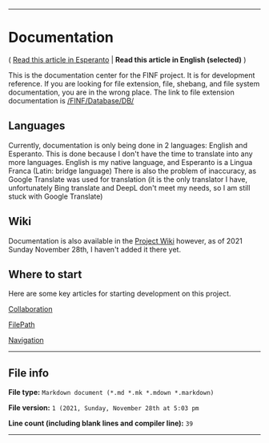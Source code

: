 
***

# Documentation

( [Read this article in Esperanto](/FINF/Documentation/README/Esperanto/README.md) | **Read this article in English (selected)** )

This is the documentation center for the FINF project. It is for development reference. If you are looking for file extension, file, shebang, and file system documentation, you are in the wrong place. The link to file extension documentation is [/FINF/Database/DB/](/FINF/Database/DB/)

## Languages

Currently, documentation is only being done in 2 languages: English and Esperanto. This is done because I don't have the time to translate into any more languages. English is my native language, and Esperanto is a Lingua Franca (Latin: bridge language) There is also the problem of inaccuracy, as Google Translate was used for translation (it is the only translator I have, unfortunately Bing translate and DeepL don't meet my needs, so I am still stuck with Google Translate)

## Wiki

Documentation is also available in the [Project Wiki](https://github.com/seanpm2001/FINF-DB/wiki/) however, as of 2021 Sunday November 28th, I haven't added it there yet.

## Where to start

Here are some key articles for starting development on this project.

[Collaboration](/FINF/Documentation/Collaboration/)

[FilePath](/FINF/Documentation/FilePath/)

[Navigation](/FINF/Documentation/Navigation/)

***

## File info

**File type:** `Markdown document (*.md *.mk *.mdown *.markdown)`

**File version:** `1 (2021, Sunday, November 28th at 5:03 pm`

**Line count (including blank lines and compiler line):** `39`

***
